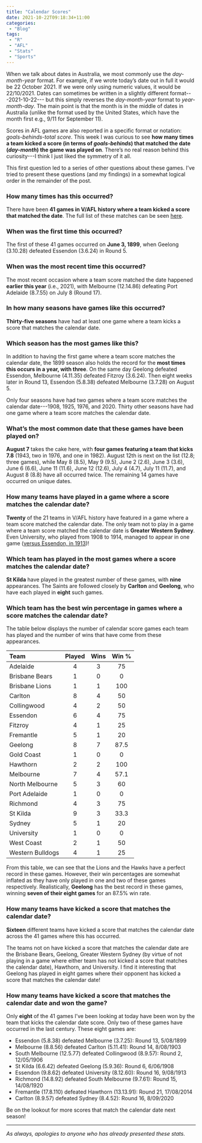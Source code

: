 ```yaml
---
title: "Calendar Scores"
date: 2021-10-22T09:18:34+11:00
categories:
 - "Blog"
tags:
 - "R"
 - "AFL" 
 - "Stats"
 - "Sports"
---
```


<!--more-->

When we talk about dates in Australia, we most commonly use the *day-month-year* format. For example, if we wrote today’s date out in full it would be 22 October 2021. If we were only using numeric values, it would be 22/10/2021. Dates can sometimes be written in a slightly different format---2021-10-22--- but this simply reverses the *day-month-year* format to *year-month-day*. The main point is that the month is in the middle of dates in Australia (unlike the format used by the United States, which have the month first e.g., 9/11 for September 11).

Scores in AFL games are also reported in a specific format or notation: *goals-behinds-total score*. This week I was curious to see **how many times a team kicked a score (in terms of *goals-behinds*) that matched the date (*day-month*) the game was played on**. There’s no real reason behind this curiosity---I think I just liked the symmetry of it all. 

This first question led to a series of other questions about these games. I’ve tried to present these questions (and my findings) in a somewhat logical order in the remainder of the post.

### How many times has this occurred?

There have been **41 games in V/AFL history where a team kicked a score that matched the date**. The full list of these matches can be seen [here](/files/content/posts/calendar-scores/Calendar-Score-List.pdf).

### When was the first time this occurred?

The first of these 41 games occurred on **June 3, 1899**, when Geelong (3.10.28) defeated Essendon (3.6.24) in Round 5. 

### When was the most recent time this occurred?

The most recent occasion where a team score matched the date happened **earlier this year** (i.e., 2021), with Melbourne (12.14.86) defeating Port Adelaide (8.7.55) on July 8 (Round 17). 

### In how many seasons have games like this occurred?

**Thirty-five seasons** have had at least one game where a team kicks a score that matches the calendar date.

### Which season has the most games like this?

In addition to having the first game where a team score matches the calendar date, the 1899 season also holds the record for the **most times this occurs in a year, with three**. On the same day Geelong defeated Essendon, Melbourne (4.11.35) defeated Fitzroy (3.6.24). Then eight weeks later in Round 13, Essendon (5.8.38) defeated Melbourne (3.7.28) on August 5. 

Only four seasons have had two games where a team score matches the calendar date---1908, 1925, 1976, and 2020. Thirty other seasons have had one game where a team score matches the calendar date.

### What’s the most common date that these games have been played on?

**August 7** takes the cake here, with **four games featuring a team that kicks 7.8** (1943, two in 1976, and one in 1982). August 12th is next on the list (12.8; three games), while May 8 (8.5), May 9 (9.5), June 2 (2.6), June 3 (3.6), June 6 (6.6), June 11 (11.6), June 12 (12.6), July 4 (4.7), July 11 (11.7), and August 8 (8.8) have all occurred twice. The remaining 14 games have occurred on unique dates. 

### How many teams have played in a game where a score matches the calendar date?

**Twenty** of the 21 teams in V/AFL history have featured in a game where a team score matched the calendar date. The only team not to play in a game where a team score matched the calendar date is **Greater Western Sydney**. Even University, who played from 1908 to 1914, managed to appear in one game ([versus Essendon, in 1913](https://afltables.com/afl/stats/games/1913/051719130809.html))!

### Which team has played in the most games where a score matches the calendar date?

**St Kilda** have played in the greatest number of these games, with **nine** appearances. The Saints are followed closely by **Carlton** and **Geelong**, who have each played in **eight** such games. 

### Which team has the best win percentage in games where a score matches the calendar date?

The table below displays the number of calendar score games each team has played and the number of wins that have come from these appearances.

| Team             | Played | Wins | Win % |
| :--------------- | :----: | :--: | :---: |
| Adelaide         | 4      | 3    | 75    |
| Brisbane Bears   | 1      | 0    | 0     |
| Brisbane Lions   | 1      | 1    | 100   |
| Carlton          | 8      | 4    | 50    |
| Collingwood      | 4      | 2    | 50    |
| Essendon         | 6      | 4    | 75    |
| Fitzroy          | 4      | 1    | 25    |
| Fremantle        | 5      | 1    | 20    |
| Geelong          | 8      | 7    | 87.5  |
| Gold Coast       | 1      | 0    | 0     |
| Hawthorn         | 2      | 2    | 100   |
| Melbourne        | 7      | 4    | 57.1  |
| North Melbourne  | 5      | 3    | 60    |
| Port Adelaide    | 1      | 0    | 0     |
| Richmond         | 4      | 3    | 75    |
| St Kilda         | 9      | 3    | 33.3  |
| Sydney           | 5      | 1    | 20    |
| University       | 1      | 0    | 0     |
| West Coast       | 2      | 1    | 50    |
| Western Bulldogs | 4      | 1    | 25    |

From this table, we can see that the Lions and the Hawks have a perfect record in these games. However, their win percentages are somewhat inflated as they have only played in one and two of these games respectively. Realistically, **Geelong** has the best record in these games, winning **seven of their eight games** for an 87.5% win rate.

### How many teams have kicked a score that matches the calendar date?

**Sixteen** different teams have kicked a score that matches the calendar date across the 41 games where this has occurred. 

The teams not on have kicked a score that matches the calendar date are the Brisbane Bears, Geelong, Greater Western Sydney (by virtue of not playing in a game where either team has not kicked a score that matches the calendar date), Hawthorn, and University. I find it interesting that Geelong has played in eight games where their opponent has kicked a score that matches the calendar date! 

### How many teams have kicked a score that matches the calendar date and won the game?

Only **eight** of the 41 games I’ve been looking at today have been won by the team that kicks the calendar date score. Only two of these games have occurred in the last century. These eight games are:
- Essendon (5.8.38) defeated Melbourne (3.7.25): Round 13, 5/08/1899
- Melbourne (8.8.56) defeated Carlton (5.11.41): Round 14, 8/08/1903
- South Melbourne (12.5.77) defeated Collingwood (8.9.57): Round 2, 12/05/1906
- St Kilda (6.6.42) defeated Geelong (5.9.36): Round 6, 6/06/1908
- Essendon (9.8.62) defeated University (8.12.60): Round 16, 9/08/1913
- Richmond (14.8.92) defeated South Melbourne (9.7.61): Round 15, 14/08/1920
- Fremantle (17.8.110) defeated Hawthorn (13.13.91): Round 21, 17/08/2014
- Carlton (8.9.57) defeated Sydney (8.4.52): Round 16, 8/09/2020

Be on the lookout for more scores that match the calendar date next season!

---

*As always, apologies to anyone who has already presented these stats.*
